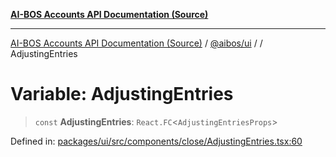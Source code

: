 [**AI-BOS Accounts API Documentation (Source)**](../../../README.md)

***

[AI-BOS Accounts API Documentation (Source)](../../../README.md) / [@aibos/ui](../README.md) / [](../README.md) / AdjustingEntries

# Variable: AdjustingEntries

> `const` **AdjustingEntries**: `React.FC`\<`AdjustingEntriesProps`\>

Defined in: [packages/ui/src/components/close/AdjustingEntries.tsx:60](https://github.com/pohlai88/accounts/blob/48103fb36d28b2b9bfb33472b6de2f719773cde9/packages/ui/src/components/close/AdjustingEntries.tsx#L60)
